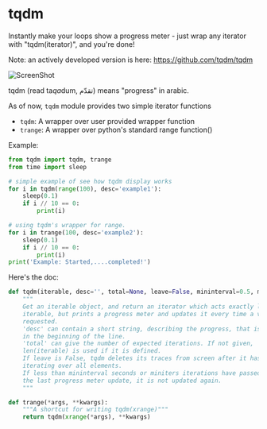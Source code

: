 tqdm
====

Instantly make your loops show a progress meter - just wrap any iterator with "tqdm(iterator)", and you're done!

Note: an actively developed version is here: https://github.com/tqdm/tqdm

![ScreenShot](https://i.imgur.com/he9Aw5C.gif)

tqdm (read ta<i>qa</i>dum, تقدّم) means "progress" in arabic.

As of now, `tqdm` module provides two simple iterator functions

* `tqdm`: A wrapper over user provided wrapper function
* `trange`: A wrapper over python's standard range function()

Example:

```python
from tqdm import tqdm, trange
from time import sleep

# simple example of see how tqdm display works
for i in tqdm(range(100), desc='example1'):
    sleep(0.1)
    if i // 10 == 0:
        print(i)

# using tqdm's wrapper for range.
for i in trange(100, desc='example2'):
    sleep(0.1)
    if i // 10 == 0:
        print(i)
print('Example: Started,....completed!')

```

Here's the doc:

```python
def tqdm(iterable, desc='', total=None, leave=False, mininterval=0.5, miniters=1):
    """
    Get an iterable object, and return an iterator which acts exactly like the
    iterable, but prints a progress meter and updates it every time a value is
    requested.
    'desc' can contain a short string, describing the progress, that is added
    in the beginning of the line.
    'total' can give the number of expected iterations. If not given,
    len(iterable) is used if it is defined.
    If leave is False, tqdm deletes its traces from screen after it has finished
    iterating over all elements.
    If less than mininterval seconds or miniters iterations have passed since
    the last progress meter update, it is not updated again.
    """

def trange(*args, **kwargs):
    """A shortcut for writing tqdm(xrange)"""
    return tqdm(xrange(*args), **kwargs)
```

